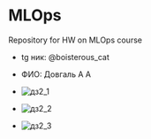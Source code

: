 # MLOps
Repository for HW on MLOps course

* tg ник: @boisterous_cat
* ФИО: Довгаль А А

* ![дз2_1](https://github.com/user-attachments/assets/02e53798-eb61-487a-af04-31e4287f8747)

* ![дз2_2](https://github.com/user-attachments/assets/ba01f647-2522-47aa-a188-0d8479645c03)

* ![дз2_3](https://github.com/user-attachments/assets/8e15f673-6ee6-4022-8d32-8bc1c2b0ef01)


